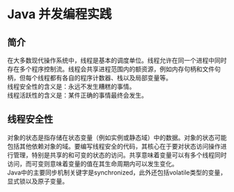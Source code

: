 # Java 并发编程实践

## 简介
在大多数现代操作系统中，线程是基本的调度单位。线程允许在同一个进程中同时存在多个程序控制流。线程会共享进程范围内的额资源，例如内存句柄和文件句柄，但每个线程都有各自的程序计数器、栈以及局部变量等。  
线程安全性的含义是：永远不发生糟糕的事情。  
线程活跃性的含义是：某件正确的事情最终会发生。  

## 线程安全性
对象的状态是指存储在状态变量（例如实例或静态域）中的数据。对象的状态可能包括其他依赖对象的域。要编写线程安全的代码，其核心在于要对状态访问操作进行管理，特别是共享的和可变的状态的访问。共享意味着变量可以有多个线程同时访问，而可变则意味着变量的值在其生命周期内可以发生变化。  
Java中的主要同步机制关键字是synchronized，此外还包括volatile类型的变量，显式锁以及原子变量。  